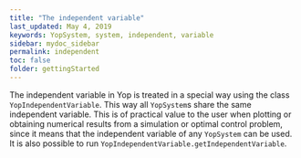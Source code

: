 ```yaml
---
title: "The independent variable"
last_updated: May 4, 2019
keywords: YopSystem, system, independent, variable
sidebar: mydoc_sidebar
permalink: independent
toc: false
folder: gettingStarted
---
```

The independent variable in Yop is treated in a special way using the class `YopIndependentVariable`. This way all `YopSystem`s share the same independent variable. This is of practical value to the user when plotting or obtaining numerical results from a simulation or optimal control problem, since it means that the independent variable of any `YopSystem` can be used. It is also possible to run `YopIndependentVariable.getIndependentVariable`.
